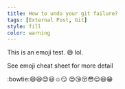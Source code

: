 ```yaml
---
title: How to undo your git failure?
tags: [External Post, Git]
style: fill
color: warning
---
```


This is an emoji test. :smile: lol.

See emoji cheat sheet for more detail

:bowtie::smile::laughing::blush::smiley::relaxed::smirk:
:heart_eyes::kissing_heart::kissing_closed_eyes::flushed::relieved::satisfied::grin:
